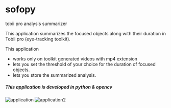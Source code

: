 # sofopy
tobii pro analysis summarizer

This application summarizes the focused objects along with their duration in Tobii pro (eye-tracking toolkit).

This application
* works only on toolkit generated videos with mp4 extension
* lets you set the threshold of your choice for the duration of focused objects.
* lets you store the summarized analysis.
##### This application is developed in python & opencv
![application](https://user-images.githubusercontent.com/19623279/67902579-4ea56980-fb8b-11e9-91fa-e0eced009cd0.PNG)
![application2](https://user-images.githubusercontent.com/19623279/67903351-26b70580-fb8d-11e9-8e33-4d1c9e3a7340.PNG)

